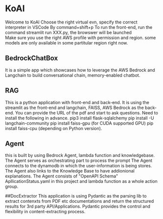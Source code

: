 # KoAI
Welcome to KoAI
Choose the right virtual evn, specify the correct interpreter in VSCode By command+shift+p
To run the front-end, run the command streamlit run XXX.py, the browswer will be launched \
Make sure you use the right AWS profile with permission and region. some models are only available in some partitular region right now. 

## BedrockChatBox
It is a simple app which showcases how to leverage the AWS Bedrock and Langchain to build conversational chain, memory-enabled chatbot. 

## RAG
This is a python application with front-end and back-end. It is using the streamlit as the front-end and langchain, FAISS, AWS Bedrock as the back-end. You can provide the URL of the pdf and start to ask questions.
Need to install the following in advance.
pip3 install flask-sqlalchemy
pip install -U langchain-community
pip install faiss-gpu (for CUDA supported GPU)
pip install faiss-cpu (depending on Python version).

## Agent
this is built by using Bedrock Agent, lambda function and knowledgebase. 
The Agent serves as orchestrating part to process the prompt
The Agent connects to the dynamodb in which the user-information is being stores.
The Agent also links to the Knowledge Base to have addionional explanations. 
The Agent consists of "OpenAPI Schema" ApllicationStatus.yaml in this project 
  and lambda function as a whole action group.

##DocExtractor
This application is using Pydantic as the parsing lib to extract contenxts from PDF etc documentations and return the structured results for 3rd party API/Applications. Pydantic provides the control and flexibility in content-extracting process.